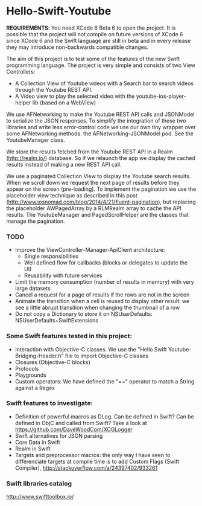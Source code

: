 Hello-Swift-Youtube
===================

**REQUIREMENTS**: You need XCode 6 Beta 6 to open the project. It is possible that the project will not compile on future versions of XCode 6 since XCode 6 and the Swift language are still in beta and in every release they may introduce non-backwards compatible changes.

The aim of this project is to test some of the features of the new Swift programming language. The project is very simple and consists of two View Controllers: 

- A Collection View of Youtube videos with a Search bar to search videos through the Youtube REST API.
- A Video view to play the selected video with the youtube-ios-player-helper lib (based on a WebView)

We use AFNetworking to make the Youtube REST API calls and JSONModel to serialize the JSON responses. To simplify the integration of these two libraries and write less error-control code we use our own tiny wrapper over some AFNetworking methods: the AFNetworking-JSONModel pod. See the YoutubeManager class.

We store the results fetched from the Youtube REST API in a Realm (http://realm.io/) database. So if we relaunch the app we display the cached results instead of making a new REST API call.

We use a paginated Collection View to display the Youtube search results. When we scroll down we request the next page of results before they appear on the screen (pre-loading). To implement the pagination we use the placeholder view technique as described in this post (http://www.iosnomad.com/blog/2014/4/21/fluent-pagination), but replacing the placeholder AWPagedArray by a RLMRealm array to cache the API results. The YoutubeManager and PagedScrollHelper are the classes that manage the pagination.

### TODO
- Improve the ViewController-Manager-ApiClient architecture: 
  - Single responsibilities
  - Well defined flow for callbacks (blocks or delegates to update the UI)
  - Reusability with future services
- Limit the memory consumption (number of results in memory) with very large datasets
- Cancel a request for a page of results if the rows are not in the screen
- Animate the transition when a cell is reused to display other result: we see a little abrupt transition when changing the thumbnail of a row 
- Do not copy a Dictionary to store it on NSUserDefaults: NSUserDefaults+SwiftExtensions 

### Some Swift features tested in this project:
- Interaction with Objective-C classes. We use the "Hello Swift Youtube-Bridging-Header.h" file to import Objective-C classes
- Closures (Objective-C blocks)
- Protocols
- Playgrounds
- Custom operators: We have defined the "=~" operator to match a String against a Regex

### Swift features to investigate:
- Definition of powerful macros as DLog. Can be defined in Swift? Can be defined in ObjC and called from Swift? Take a look at https://github.com/DaveWoodCom/XCGLogger
- Swift alternatives for JSON parsing
- Core Data in Swift
- Realm in Swift
- Targets and preprocessor macros: the only way I have seen to differenciate targets at compile time is to add Custom Flags (Swift Compiler), http://stackoverflow.com/a/24397402/933261

### Swift libraries catalog
http://www.swifttoolbox.io/
